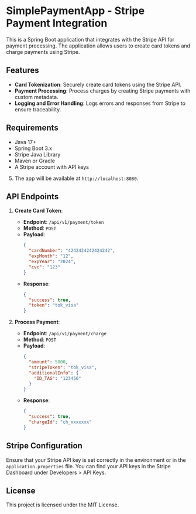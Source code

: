 # SimplePaymentApp - Stripe Payment Integration

This is a Spring Boot application that integrates with the Stripe API for payment processing. The application allows users to create card tokens and charge payments using Stripe.

## Features

- **Card Tokenization**: Securely create card tokens using the Stripe API.
- **Payment Processing**: Process charges by creating Stripe payments with custom metadata.
- **Logging and Error Handling**: Logs errors and responses from Stripe to ensure traceability.

## Requirements

- Java 17+
- Spring Boot 3.x
- Stripe Java Library
- Maven or Gradle
- A Stripe account with API keys


5. The app will be available at `http://localhost:8080`.

## API Endpoints

1. **Create Card Token**:
    - **Endpoint**: `/api/v1/payment/token`
    - **Method**: `POST`
    - **Payload**:
        ```json
        {
          "cardNumber": "4242424242424242",
          "expMonth": "12",
          "expYear": "2024",
          "cvc": "123"
        }
        ```
    - **Response**:
        ```json
        {
          "success": true,
          "token": "tok_visa"
        }
        ```

2. **Process Payment**:
    - **Endpoint**: `/api/v1/payment/charge`
    - **Method**: `POST`
    - **Payload**:
        ```json
        {
          "amount": 5000,
          "stripeToken": "tok_visa",
          "additionalInfo": {
            "ID_TAG": "123456"
          }
        }
        ```
    - **Response**:
        ```json
        {
          "success": true,
          "chargeId": "ch_xxxxxxx"
        }
        ```

## Stripe Configuration

Ensure that your Stripe API key is set correctly in the environment or in the `application.properties` file. You can find your API keys in the Stripe Dashboard under Developers > API Keys.

## License

This project is licensed under the MIT License.